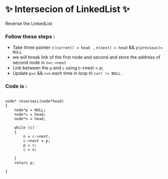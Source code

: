# ✨ Intersecion of LinkedList ✨

Reverse the LinkedList

### Follow these steps : 

 - Take three pointer ```c(current) = head ``` , ```n(next) = head``` && ```p(previous)= NULL ```
 - we will break link of the first node and second and store the address of second node in ```n=c->next``` 
 - Link between the ```p``` and ```c``` using c->next = p;
 - Update ```p=c``` && ```c=n``` each time in loop til ```curr != NULL``` . 

### Code is :

```

node* reverseLL(node*head)
{
	node*p = NULL;
	node*c = head;
	node*n = head;

	while (c)
	{
		n = c->next;
		c->next = p;
		p = c;
		c = n;

	}
	return p;

}

```



